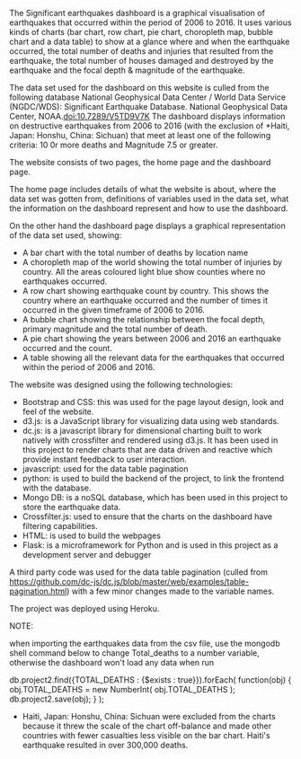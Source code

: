 The Significant earthquakes dashboard is a graphical visualisation of earthquakes that occurred within the period of 2006 to 2016.
It uses various kinds of charts (bar chart, row chart, pie chart, choropleth map, bubble chart and a data table) to show at a glance where and when
the earthquake occurred, the total number of deaths and injuries that resulted from the earthquake, the total number of houses damaged and destroyed by the earthquake and
the focal depth & magnitude of the earthquake.

The data set used for the dashboard on this website is culled from the following database National Geophysical Data Center / World Data Service (NGDC/WDS): Significant Earthquake Database. National Geophysical Data Center, NOAA.<a href="http://dx.doi.org/10.7289/V5TD9V7K">doi:10.7289/V5TD9V7K</a>
The dashboard displays information on destructive earthquakes from 2006 to 2016 (with the exclusion of *Haiti, Japan: Honshu, China: Sichuan) that meet at least one of the following criteria: 10 0r more deaths and Magnitude 7.5 or greater.

The website consists of two pages, the home page and the dashboard page.

The home page includes details of what the website is about, where the data set was gotten from, definitions of variables used in the data set, what the information on the dashboard represent and how to use the dashboard.

On the other hand the dashboard page displays a graphical representation of the data set used, showing:

 - A bar chart with the total number of deaths by location name
 - A choropleth map of the world showing the total number of injuries by country. All the areas coloured light blue show counties where no earthquakes occurred.
 - A row chart showing earthquake count by country. This shows the country where an earthquake occurred and the number of times it occurred in the given timeframe of 2006 to 2016.
 - A bubble chart showing the relationship between the focal depth, primary magnitude and the total number of death.
 - A pie chart showing the years between 2006 and 2016 an earthquake occurred and the count.
 - A table showing all the relevant data for the earthquakes that occurred within the period of 2006 and 2016.</p>

The website was designed using the following technologies:

 - Bootstrap and CSS: this was used for the page layout design, look and feel of the website.
 - d3.js: is a JavaScript library for visualizing data using web standards.
 - dc.js: is a javascript library for dimensional charting built to work natively with crossfilter and rendered using d3.js. It has been used in this project to render charts that are data driven and reactive which provide instant feedback to user interaction.
 - javascript: used for the data table pagination
 - python: is used to build the backend of the project, to link the frontend with the database.
 - Mongo DB: is a noSQL database, which has been used in this project to store the earthquake data.
 - Crossfilter.js: used to ensure that the charts on the dashboard have filtering capabilities.
 - HTML: is used to build the webpages
 - Flask: is a microframework for Python and is used in this project as a development server and debugger

 A third party code was used for the data table pagination (culled from https://github.com/dc-js/dc.js/blob/master/web/examples/table-pagination.html) with a few minor changes made to the variable names.

The project was deployed using Heroku.

NOTE:

when importing the earthquakes data from the csv file, use the mongodb shell command below to change Total_deaths to a number variable,
otherwise the dashboard won't load any data when run

db.project2.find({TOTAL_DEATHS : {$exists : true}}).forEach( function(obj)
 { obj.TOTAL_DEATHS = new NumberInt( obj.TOTAL_DEATHS ); db.project2.save(obj); } );


* Haiti, Japan: Honshu, China: Sichuan were excluded from the charts because it threw the scale of the chart off-balance and made other countries with fewer casualties less visible on the bar chart. Haiti's earthquake resulted in over 300,000 deaths.